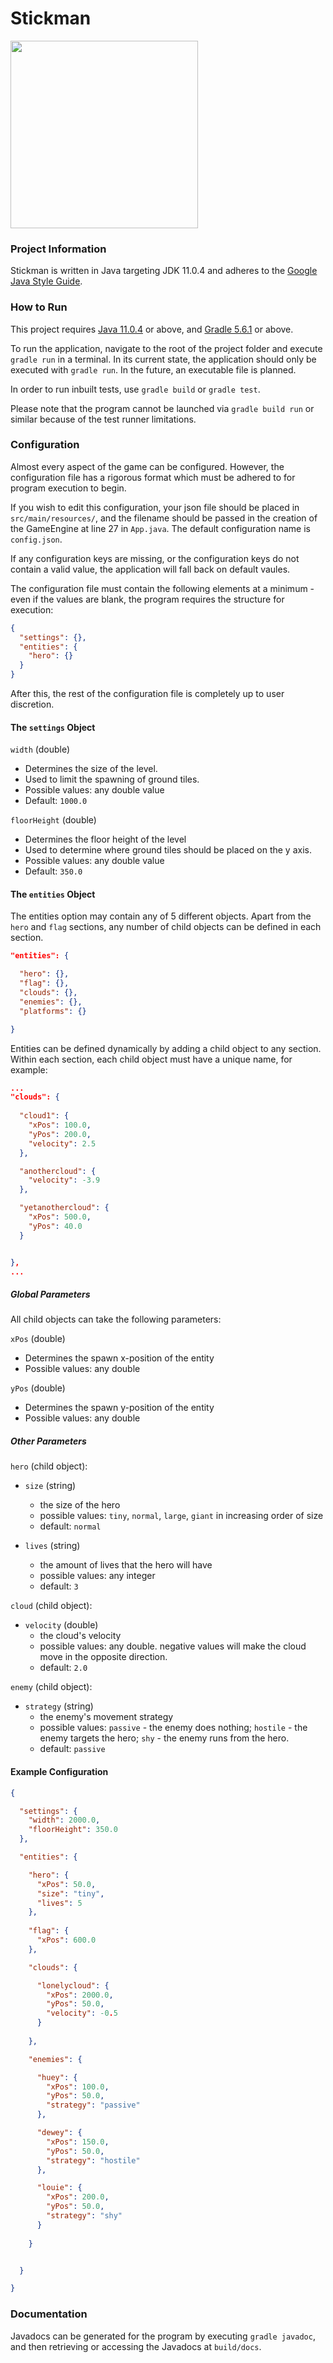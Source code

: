 # Stickman

<img src="https://github.com/Blackssugar/littleGame/tree/master/images/game.png" width=300/>

### Project Information
Stickman is written in Java targeting JDK 11.0.4 and adheres to the [Google Java Style Guide](https://google.github.io/styleguide/javaguide.html).

### How to Run
This project requires [Java 11.0.4](https://www.oracle.com/technetwork/java/javase/downloads/jdk11-downloads-5066655.html
) or above, and [Gradle 5.6.1](https://gradle.org/releases/) or above.

To run the application, navigate to the root of the project folder and execute `gradle run` in a terminal.
In its current state, the application should only be executed with `gradle run`. In the future, an executable file is planned.

In order to run inbuilt tests, use `gradle build` or `gradle test`.

Please note that the program cannot be launched via `gradle build run` or similar because of the test runner limitations.

### Configuration
Almost every aspect of the game can be configured. However, the configuration file has a rigorous format which must be adhered to for program execution to begin.

If you wish to edit this configuration, your json file should be placed in `src/main/resources/`, and the filename should be passed in the creation of the GameEngine at line 27 in `App.java`. The default configuration name is `config.json`.

If any configuration keys are missing, or the configuration keys do not contain a valid value, the application will fall back on default vaules.

The configuration file must contain the following elements at a minimum - even if the values are blank, the program requires the structure for execution:

```json
{
  "settings": {},
  "entities": {
    "hero": {}
  } 
}
```

After this, the rest of the configuration file is completely up to user discretion.

#### The `settings` Object

`width` (double)
- Determines the size of the level.
- Used to limit the spawning of ground tiles.
- Possible values: any double value
- Default: `1000.0`

`floorHeight` (double)
- Determines the floor height of the level
- Used to determine where ground tiles should be placed on the y axis.
- Possible values: any double value
- Default: `350.0`

#### The `entities` Object

The entities option may contain any of 5 different objects. Apart from the `hero` and `flag` sections, any number of child objects can be defined in each section.

```json
"entities": {

  "hero": {},
  "flag": {},
  "clouds": {},
  "enemies": {},
  "platforms": {}

}
```

Entities can be defined dynamically by adding a child object to any section. Within each section, each child object must have a unique name, for example:

```json
...
"clouds": {
  
  "cloud1": {
    "xPos": 100.0,
    "yPos": 200.0,
    "velocity": 2.5
  },

  "anothercloud": {
    "velocity": -3.9
  },

  "yetanothercloud": {
    "xPos": 500.0,
    "yPos": 40.0
  }


},
...
```

##### Global Parameters

All child objects can take the following parameters:

`xPos` (double)
- Determines the spawn x-position of the entity
- Possible values: any double

`yPos` (double)
- Determines the spawn y-position of the entity
- Possible values: any double

##### Other Parameters

`hero` (child object):
- `size` (string)
    - the size of the hero
    - possible values: `tiny`, `normal`, `large`, `giant` in increasing order of size
    - default: `normal`
   
- `lives` (string)
    - the amount of lives that the hero will have
    - possible values: any integer
    - default: `3`

`cloud` (child object):
- `velocity` (double)
    - the cloud's velocity
    - possible values: any double. negative values will make the cloud move in the opposite direction.
    - default: `2.0`
    
`enemy` (child object):
- `strategy` (string)
    - the enemy's movement strategy
    - possible values: `passive` - the enemy does nothing; `hostile` - the enemy targets the hero; `shy` - the enemy runs from the hero.
    - default: `passive`
    

#### Example Configuration

```json
{

  "settings": {
    "width": 2000.0,
    "floorHeight": 350.0
  },

  "entities": {

    "hero": {
      "xPos": 50.0,
      "size": "tiny",
      "lives": 5
    },
 
    "flag": {
      "xPos": 600.0
    },

    "clouds": {

      "lonelycloud": {
        "xPos": 2000.0,
        "yPos": 50.0,
        "velocity": -0.5
      }
   
    },

    "enemies": {

      "huey": {
        "xPos": 100.0,
        "yPos": 50.0,
        "strategy": "passive"
      },

      "dewey": {
        "xPos": 150.0,
        "yPos": 50.0,
        "strategy": "hostile"
      },

      "louie": {
        "xPos": 200.0,
        "yPos": 50.0,
        "strategy": "shy"
      }     
        
    }      


  }

}
```


### Documentation
Javadocs can be generated for the program by executing `gradle javadoc`, and then retrieving or accessing the Javadocs at `build/docs`.

